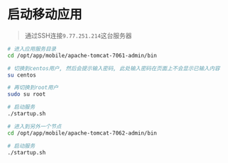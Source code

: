 # 启动移动应用

> 通过SSH连接`9.77.251.214`这台服务器

```bash
# 进入应用服务目录
cd /opt/app/mobile/apache-tomcat-7061-admin/bin

# 切换到centos用户, 然后会提示输入密码, 此处输入密码在页面上不会显示已输入内容
su centos

# 再切换到root用户
sudo su root

# 启动服务
./startup.sh

# 进入到另外一个节点
cd /opt/app/mobile/apache-tomcat-7062-admin/bin

# 启动服务
./startup.sh
```
